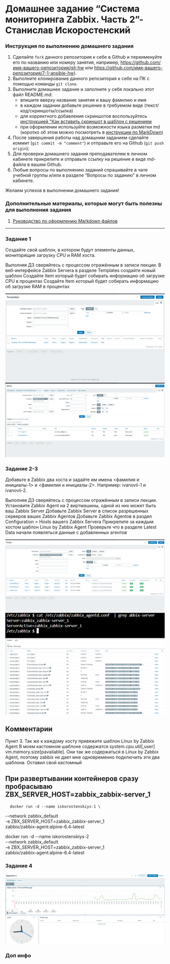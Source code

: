 # Домашнее задание “Система мониторинга Zabbix. Часть 2”- Станислав Искоростенский


### Инструкция по выполнению домашнего задания

   1. Сделайте `fork` данного репозитория к себе в Github и переименуйте его по названию или номеру занятия, например, https://github.com/имя-вашего-репозитория/git-hw или  https://github.com/имя-вашего-репозитория/7-1-ansible-hw).
   2. Выполните клонирование данного репозитория к себе на ПК с помощью команды `git clone`.
   3. Выполните домашнее задание и заполните у себя локально этот файл README.md:
      - впишите вверху название занятия и вашу фамилию и имя
      - в каждом задании добавьте решение в требуемом виде (текст/код/скриншоты/ссылка)
      - для корректного добавления скриншотов воспользуйтесь [инструкцией "Как вставить скриншот в шаблон с решением](https://github.com/netology-code/sys-pattern-homework/blob/main/screen-instruction.md)
      - при оформлении используйте возможности языка разметки md (коротко об этом можно посмотреть в [инструкции  по MarkDown](https://github.com/netology-code/sys-pattern-homework/blob/main/md-instruction.md))
   4. После завершения работы над домашним заданием сделайте коммит (`git commit -m "comment"`) и отправьте его на Github (`git push origin`);
   5. Для проверки домашнего задания преподавателем в личном кабинете прикрепите и отправьте ссылку на решение в виде md-файла в вашем Github.
   6. Любые вопросы по выполнению заданий спрашивайте в чате учебной группы и/или в разделе “Вопросы по заданию” в личном кабинете.
   
Желаем успехов в выполнении домашнего задания!
   
### Дополнительные материалы, которые могут быть полезны для выполнения задания

1. [Руководство по оформлению Markdown файлов](https://gist.github.com/Jekins/2bf2d0638163f1294637#Code)

---

### Задание 1
   Создайте свой шаблон, в котором будут элементы данных, мониторящие загрузку CPU и RAM хоста.

   Выполняя ДЗ сверяйтесь с процессом отражённым в записи лекции.
   В веб-интерфейсе Zabbix Servera в разделе Templates создайте новый шаблон
   Создайте Item который будет собирать информацию об загрузке CPU в процентах
   Создайте Item который будет собирать информацию об загрузке RAM в процентах

   ![Задание 1. скрин созданного templates](https://github.com/StanislavIskorostenskiy/zabbix/blob/main/Задание1.png)
   ![Задание 1. собирается нужная  метрика  в % ](https://github.com/StanislavIskorostenskiy/zabbix/blob/main/Задание1.1.png)



### Задание 2-3
   Добавьте в Zabbix два хоста и задайте им имена <фамилия и инициалы-1> и <фамилия и инициалы-2>. Например: ivanovii-1 и ivanovii-2.

   Выполняя ДЗ сверяйтесь с процессом отражённым в записи лекции.
   Установите Zabbix Agent на 2 виртмашины, одной из них может быть ваш Zabbix Server
   Добавьте Zabbix Server в список разрешенных серверов ваших Zabbix Agentов
   Добавьте Zabbix Agentов в раздел Configuration > Hosts вашего Zabbix Servera
   Прикрепите за каждым хостом шаблон Linux by Zabbix Agent
   Проверьте что в разделе Latest Data начали появляться данные с добавленных агентов

   ![Задание 2-3. 2 машины iskorostenskiy1/iskorostenskiy2 ](https://github.com/StanislavIskorostenskiy/zabbix/blob/main/Задание2-3.png)
   ![Задание 2-3. Показал на примере iskorostenskiy1 состояние zabbix_agentd.conf ](https://github.com/StanislavIskorostenskiy/zabbix/blob/main/Задание2-3.1.png)
   ![Задание 2-3. Latest Data ](https://github.com/StanislavIskorostenskiy/zabbix/blob/main/Задание2-3.2.png)

   ## Комментарии 
   Пункт 3. Так же к каждому хосту привяжите шаблон Linux by Zabbix Agent
   В моем кастомном шаблоне содержатся system.cpu.util[,user] 	 vm.memory.size[pavailable]. Они так же содержаться в Linux by Zabbix Agent, поэтому zabbix не дает мне одновременно подключить эти два шаблона. Оставил свой кастомный
   ## При развертывании контейнеров сразу пробрасываю ZBX_SERVER_HOST=zabbix_zabbix-server_1
      docker run -d --name iskorostenskiys-1 \
   --network zabbix_default \
   -e ZBX_SERVER_HOST=zabbix_zabbix-server_1 \
   zabbix/zabbix-agent:alpine-6.4-latest

   docker run -d --name iskorostenskiys-2 \
   --network zabbix_default \
   -e ZBX_SERVER_HOST=zabbix_zabbix-server_1 \
   zabbix/zabbix-agent:alpine-6.4-latest


### Задание 4

![Задание 4 Создал свой dshrd, разместил несколько графиков](https://github.com/StanislavIskorostenskiy/zabbix/blob/main/Задание4.png)

### Доп инфо


